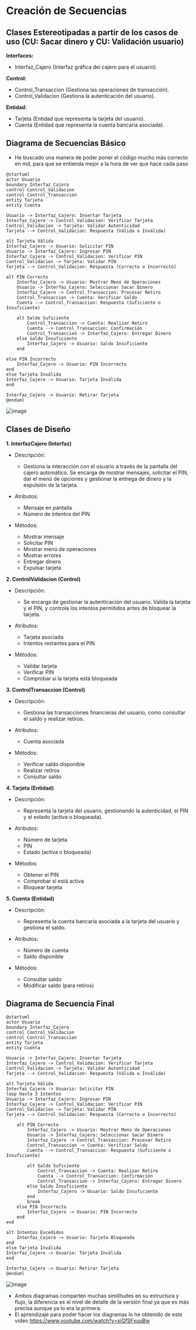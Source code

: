 # Creación de Secuencias
## Clases Estereotipadas a partir de los casos de uso (CU: Sacar dinero y CU: Validación usuario)
**Interfaces:**

- Interfaz_Cajero (Interfaz gráfica del cajero para el usuario).

**Control:**

- Control_Transaccion (Gestiona las operaciones de transacción).
- Control_Validacion (Gestiona la autenticación del usuario).

**Entidad:**

- Tarjeta (Entidad que representa la tarjeta del usuario).
- Cuenta (Entidad que representa la cuenta bancaria asociada).

## Diagrama de Secuencias Básico
- He buscado una manera de poder poner el código mucho más correcto en md, para que se entienda mejor a la hora de ver que hace cada paso
```plantuml
@startuml
actor Usuario
boundary Interfaz_Cajero
control Control_Validacion
control Control_Transaccion
entity Tarjeta
entity Cuenta

Usuario -> Interfaz_Cajero: Insertar Tarjeta
Interfaz_Cajero -> Control_Validacion: Verificar Tarjeta
Control_Validacion -> Tarjeta: Validar Autenticidad
Tarjeta --> Control_Validacion: Respuesta (Válida o Inválida)

alt Tarjeta Válida
Interfaz_Cajero -> Usuario: Solicitar PIN
Usuario -> Interfaz_Cajero: Ingresar PIN
Interfaz_Cajero -> Control_Validacion: Verificar PIN
Control_Validacion -> Tarjeta: Validar PIN
Tarjeta --> Control_Validacion: Respuesta (Correcto o Incorrecto)

alt PIN Correcto  
    Interfaz_Cajero -> Usuario: Mostrar Menú de Operaciones  
    Usuario -> Interfaz_Cajero: Seleccionar Sacar Dinero  
    Interfaz_Cajero -> Control_Transaccion: Procesar Retiro  
    Control_Transaccion -> Cuenta: Verificar Saldo  
    Cuenta --> Control_Transaccion: Respuesta (Suficiente o Insuficiente)  
    
    alt Saldo Suficiente  
        Control_Transaccion -> Cuenta: Realizar Retiro  
        Cuenta --> Control_Transaccion: Confirmación  
        Control_Transaccion -> Interfaz_Cajero: Entregar Dinero  
    else Saldo Insuficiente  
        Interfaz_Cajero -> Usuario: Saldo Insuficiente  
    end  

else PIN Incorrecto  
    Interfaz_Cajero -> Usuario: PIN Incorrecto  
end  
else Tarjeta Inválida
Interfaz_Cajero -> Usuario: Tarjeta Inválida
end

Interfaz_Cajero -> Usuario: Retirar Tarjeta
@enduml
```

![image](https://github.com/user-attachments/assets/67b1ef72-1468-424d-a2bc-f92aea133daa)
## Clases de Diseño
**1. InterfazCajero (Interfaz)**
- Descripción:
    - Gestiona la interacción con el usuario a través de la pantalla del cajero automático. Se encarga de mostrar mensajes, solicitar el PIN, dar el menú de opciones y gestionar la entrega     de dinero y la expulsión de la tarjeta.

- Atributos:
    - Mensaje en pantalla
    - Número de intentos del PIN

- Métodos:
    - Mostrar mensaje
    - Solicitar PIN
    - Mostrar menú de operaciones
    - Mostrar errores
    - Entregar dinero
    - Expulsar tarjeta

**2. ControlValidacion (Control)**
- Descripción:
    - Se encarga de gestionar la autenticación del usuario. Valida la tarjeta y el PIN, y controla los intentos permitidos antes de bloquear la tarjeta.

- Atributos:
    - Tarjeta asociada
    - Intentos restantes para el PIN

- Métodos:
    - Validar tarjeta
    - Verificar PIN
    - Comprobar si la tarjeta está bloqueada

**3. ControlTransaccion (Control)**
- Descripción:
    - Gestiona las transacciones financieras del usuario, como consultar el saldo y realizar retiros.

- Atributos:
    - Cuenta asociada

- Métodos:
    - Verificar saldo disponible
    - Realizar retiros
    - Consultar saldo

**4. Tarjeta (Entidad)**
- Descripción:
    - Representa la tarjeta del usuario, gestionando la autenticidad, el PIN y el estado (activa o bloqueada).

- Atributos:
    - Número de tarjeta
    - PIN
    - Estado (activa o bloqueada)

- Métodos:
    - Obtener el PIN
    - Comprobar si está activa
    - Bloquear tarjeta

**5. Cuenta (Entidad)**
- Descripción:
    - Representa la cuenta bancaria asociada a la tarjeta del usuario y gestiona el saldo.

- Atributos:
    - Número de cuenta
    - Saldo disponible

- Métodos:
    - Consultar saldo
    - Modificar saldo (para retiros)

## Diagrama de Secuencia Final
```plantuml
@startuml
actor Usuario
boundary Interfaz_Cajero
control Control_Validacion
control Control_Transaccion
entity Tarjeta
entity Cuenta

Usuario -> Interfaz_Cajero: Insertar Tarjeta
Interfaz_Cajero -> Control_Validacion: Verificar Tarjeta
Control_Validacion -> Tarjeta: Validar Autenticidad
Tarjeta --> Control_Validacion: Respuesta (Válida o Inválida)

alt Tarjeta Válida
Interfaz_Cajero -> Usuario: Solicitar PIN
loop Hasta 3 Intentos
Usuario -> Interfaz_Cajero: Ingresar PIN
Interfaz_Cajero -> Control_Validacion: Verificar PIN
Control_Validacion -> Tarjeta: Validar PIN
Tarjeta --> Control_Validacion: Respuesta (Correcto o Incorrecto)

    alt PIN Correcto  
        Interfaz_Cajero -> Usuario: Mostrar Menú de Operaciones  
        Usuario -> Interfaz_Cajero: Seleccionar Sacar Dinero  
        Interfaz_Cajero -> Control_Transaccion: Procesar Retiro  
        Control_Transaccion -> Cuenta: Verificar Saldo  
        Cuenta --> Control_Transaccion: Respuesta (Suficiente o Insuficiente)  
        
        alt Saldo Suficiente  
            Control_Transaccion -> Cuenta: Realizar Retiro  
            Cuenta --> Control_Transaccion: Confirmación  
            Control_Transaccion -> Interfaz_Cajero: Entregar Dinero  
        else Saldo Insuficiente  
            Interfaz_Cajero -> Usuario: Saldo Insuficiente  
        end  
        break  
    else PIN Incorrecto  
        Interfaz_Cajero -> Usuario: PIN Incorrecto  
    end  
end  

alt Intentos Excedidos  
    Interfaz_Cajero -> Usuario: Tarjeta Bloqueada  
end  
else Tarjeta Inválida
Interfaz_Cajero -> Usuario: Tarjeta Inválida
end

Interfaz_Cajero -> Usuario: Retirar Tarjeta
@enduml
```
![image](https://github.com/user-attachments/assets/f2385401-2705-45cc-aeb4-cd48010494b8)

- Ambos diagramas comparten muchas similitudes en su estructura y flujo, la diferencia es
el nivel de detalle de la versión final ya que es más precisa aunque ya lo era la primera.
- El aprendizaje para poder hacer los diagramas lo he obtenido de este video https://www.youtube.com/watch?v=xiQfSFxuuBw 
